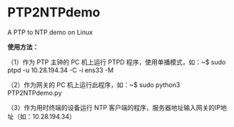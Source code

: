 # PTP2NTPdemo
A PTP to NTP demo on Linux  
  
  
**使用方法：**  

（1）作为 PTP 主钟的 PC 机上运行 PTPD 程序，使用单播模式，如：~$ sudo ptpd -u 10.28.194.34 -C -i ens33 -M    

（2）作为网关的 PC 机上运行此程序，如：~$ sudo python3 PTP2NTPdemo.py    

（3）作为用时终端的设备运行 NTP 客户端的程序，服务器地址输入网关的IP地址（如：10.28.194.34）    
